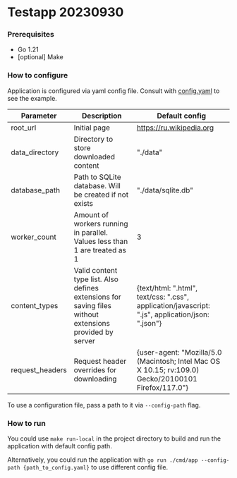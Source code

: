 # Testapp 20230930

### Prerequisites

* Go 1.21
* [optional] Make

### How to configure

Application is configured via yaml config file. Consult with [config.yaml](config.yaml) to see the example.

| Parameter       | Description                                                                                             | Default config                                                                                       |
|-----------------|---------------------------------------------------------------------------------------------------------|------------------------------------------------------------------------------------------------------|
| root_url        | Initial page                                                                                            | https://ru.wikipedia.org                                                                             |
| data_directory  | Directory to store downloaded content                                                                   | "./data"                                                                                             |
| database_path   | Path to SQLite database. Will be created if not exists                                                  | "./data/sqlite.db"                                                                                   |
| worker_count    | Amount of workers running in parallel. Values less than 1 are treated as 1                              | 3                                                                                                    |
| content_types   | Valid content type list. Also defines extensions for saving files without extensions provided by server | {text/html: ".html", text/css: ".css", application/javascript: ".js", application/json: ".json"}     |
| request_headers | Request header overrides for downloading                                                                | {user-agent: "Mozilla/5.0 (Macintosh; Intel Mac OS X 10.15; rv:109.0) Gecko/20100101 Firefox/117.0"} |

To use a configuration file, pass a path to it via `--config-path` flag.

### How to run

You could use `make run-local` in the project directory to build and run the application with default config path.

Alternatively, you could run the application with `go run ./cmd/app --config-path {path_to_config.yaml}` to use
different config file.
